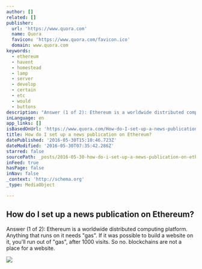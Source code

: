 ```yaml
---
author: []
related: []
publisher:
  url: 'https://www.quora.com'
  name: Quora
  favicon: 'https://www.quora.com/favicon.ico'
  domain: www.quora.com
keywords:
  - ethereum
  - havent
  - homestead
  - lamp
  - server
  - develop
  - certain
  - etc
  - would
  - buttons
description: "Answer (1 of 2): Ethereum is a worldwide distributed computing platform. Anything that runs on it needs \"gas\". If it was possible to build a website on it, you'll run out of \"gas\", after 1000 visits. So no. blockchains are not a place for a website."
inLanguage: en
app_links: []
isBasedOnUrl: 'https://www.quora.com/How-do-I-set-up-a-news-publication-on-Ethereum'
title: How do I set up a news publication on Ethereum?
datePublished: '2016-05-30T15:10:46.723Z'
dateModified: '2016-05-30T07:35:42.286Z'
starred: false
sourcePath: _posts/2016-05-30-how-do-i-set-up-a-news-publication-on-ethereum.md
inFeed: true
hasPage: false
inNav: false
_context: 'http://schema.org'
_type: MediaObject

---
```

<article style=""><h1>How do I set up a news publication on Ethereum?</h1><p>Answer (1 of 2): Ethereum is a worldwide distributed computing platform. Anything that runs on it needs "gas". If it was possible to build a website on it, you'll run out of "gas", after 1000 visits. So no. blockchains are not a place for a website.</p><img src="https://qsf.is.quoracdn.net/-images.new_grid.fb_share_default.pnge6dde9cfa6e03c43.png" /></article>